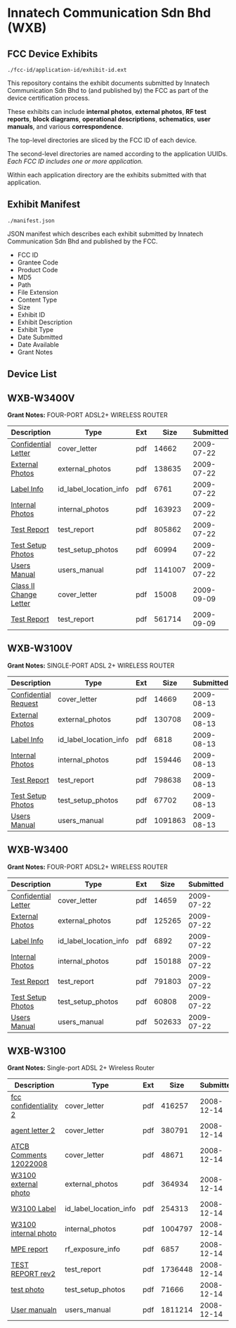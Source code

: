 # Innatech Communication Sdn Bhd (WXB)
## FCC Device Exhibits

```
./fcc-id/application-id/exhibit-id.ext
```

This repository contains the exhibit documents submitted by Innatech Communication Sdn Bhd to (and published by) the FCC as part of the device certification process.

These exhibits can include **internal photos**, **external photos**, **RF test reports**, **block diagrams**, **operational descriptions**, **schematics**, **user manuals**, and various **correspondence**.

The top-level directories are sliced by the FCC ID of each device.

The second-level directories are named according to the application UUIDs. *Each FCC ID includes one or more application.*

Within each application directory are the exhibits submitted with that application. 

## Exhibit Manifest

```
./manifest.json
```

JSON manifest which describes each exhibit submitted by Innatech Communication Sdn Bhd and published by the FCC.

- FCC ID
- Grantee Code
- Product Code
- MD5
- Path
- File Extension
- Content Type
- Size
- Exhibit ID
- Exhibit Description
- Exhibit Type
- Date Submitted
- Date Available
- Grant Notes

## Device List
## WXB-W3400V
**Grant Notes:** FOUR-PORT ADSL2+ WIRELESS ROUTER

| Description | Type | Ext | Size | Submitted | Available |
| ----------- | ---- | --- | ---- | --------- | --------- |
| [Confidential Letter](WXB-W3400V/c3d4f848ab402b753950878c3e5da7dc/1142959.pdf) | cover_letter | pdf | 14662 | 2009-07-22 | 2009-07-23 |
| [External Photos](WXB-W3400V/c3d4f848ab402b753950878c3e5da7dc/1142960.pdf) | external_photos | pdf | 138635 | 2009-07-22 | 2009-07-23 |
| [Label Info](WXB-W3400V/c3d4f848ab402b753950878c3e5da7dc/1142961.pdf) | id_label_location_info | pdf | 6761 | 2009-07-22 | 2009-07-23 |
| [Internal Photos](WXB-W3400V/c3d4f848ab402b753950878c3e5da7dc/1142962.pdf) | internal_photos | pdf | 163923 | 2009-07-22 | 2009-07-23 |
| [Test Report](WXB-W3400V/c3d4f848ab402b753950878c3e5da7dc/1142963.pdf) | test_report | pdf | 805862 | 2009-07-22 | 2009-07-23 |
| [Test Setup Photos](WXB-W3400V/c3d4f848ab402b753950878c3e5da7dc/1142964.pdf) | test_setup_photos | pdf | 60994 | 2009-07-22 | 2009-07-23 |
| [Users Manual](WXB-W3400V/c3d4f848ab402b753950878c3e5da7dc/1142965.pdf) | users_manual | pdf | 1141007 | 2009-07-22 | 2009-07-23 |
| [Class II Change Letter](WXB-W3400V/3e613ec7a2bd9b352f2fc9a65d482a50/1166998.pdf) | cover_letter | pdf | 15008 | 2009-09-09 | 2009-09-09 |
| [Test Report](WXB-W3400V/3e613ec7a2bd9b352f2fc9a65d482a50/1166999.pdf) | test_report | pdf | 561714 | 2009-09-09 | 2009-09-09 |
## WXB-W3100V
**Grant Notes:** SINGLE-PORT ADSL 2+ WIRELESS ROUTER

| Description | Type | Ext | Size | Submitted | Available |
| ----------- | ---- | --- | ---- | --------- | --------- |
| [Confidential Request](WXB-W3100V/406fd50d9d0b3f4696ca7e439577aefc/1153117.pdf) | cover_letter | pdf | 14669 | 2009-08-13 | 2009-08-14 |
| [External Photos](WXB-W3100V/406fd50d9d0b3f4696ca7e439577aefc/1153118.pdf) | external_photos | pdf | 130708 | 2009-08-13 | 2009-08-14 |
| [Label Info](WXB-W3100V/406fd50d9d0b3f4696ca7e439577aefc/1153119.pdf) | id_label_location_info | pdf | 6818 | 2009-08-13 | 2009-08-14 |
| [Internal Photos](WXB-W3100V/406fd50d9d0b3f4696ca7e439577aefc/1153120.pdf) | internal_photos | pdf | 159446 | 2009-08-13 | 2009-08-14 |
| [Test Report](WXB-W3100V/406fd50d9d0b3f4696ca7e439577aefc/1153121.pdf) | test_report | pdf | 798638 | 2009-08-13 | 2009-08-14 |
| [Test Setup Photos](WXB-W3100V/406fd50d9d0b3f4696ca7e439577aefc/1153124.pdf) | test_setup_photos | pdf | 67702 | 2009-08-13 | 2009-08-14 |
| [Users Manual](WXB-W3100V/406fd50d9d0b3f4696ca7e439577aefc/1153125.pdf) | users_manual | pdf | 1091863 | 2009-08-13 | 2009-08-14 |
## WXB-W3400
**Grant Notes:** FOUR-PORT ADSL2+ WIRELESS ROUTER

| Description | Type | Ext | Size | Submitted | Available |
| ----------- | ---- | --- | ---- | --------- | --------- |
| [Confidential Letter](WXB-W3400/8c869275d3b3b3a545074135cee1a28d/1142971.pdf) | cover_letter | pdf | 14659 | 2009-07-22 | 2009-07-23 |
| [External Photos](WXB-W3400/8c869275d3b3b3a545074135cee1a28d/1142972.pdf) | external_photos | pdf | 125265 | 2009-07-22 | 2009-07-23 |
| [Label Info](WXB-W3400/8c869275d3b3b3a545074135cee1a28d/1142973.pdf) | id_label_location_info | pdf | 6892 | 2009-07-22 | 2009-07-23 |
| [Internal Photos](WXB-W3400/8c869275d3b3b3a545074135cee1a28d/1142974.pdf) | internal_photos | pdf | 150188 | 2009-07-22 | 2009-07-23 |
| [Test Report](WXB-W3400/8c869275d3b3b3a545074135cee1a28d/1142975.pdf) | test_report | pdf | 791803 | 2009-07-22 | 2009-07-23 |
| [Test Setup Photos](WXB-W3400/8c869275d3b3b3a545074135cee1a28d/1142976.pdf) | test_setup_photos | pdf | 60808 | 2009-07-22 | 2009-07-23 |
| [Users Manual](WXB-W3400/8c869275d3b3b3a545074135cee1a28d/1142977.pdf) | users_manual | pdf | 502633 | 2009-07-22 | 2009-07-23 |
## WXB-W3100
**Grant Notes:** Single-port ADSL 2+ Wireless Router

| Description | Type | Ext | Size | Submitted | Available |
| ----------- | ---- | --- | ---- | --------- | --------- |
| [fcc confidentiality 2](WXB-W3100/c4a72fd40590452cf1b24c8ad6dd0a78/1043663.pdf) | cover_letter | pdf | 416257 | 2008-12-14 | 2008-12-15 |
| [agent letter 2](WXB-W3100/c4a72fd40590452cf1b24c8ad6dd0a78/1043664.pdf) | cover_letter | pdf | 380791 | 2008-12-14 | 2008-12-15 |
| [ATCB Comments 12022008](WXB-W3100/c4a72fd40590452cf1b24c8ad6dd0a78/1043675.pdf) | cover_letter | pdf | 48671 | 2008-12-14 | 2008-12-15 |
| [W3100 external photo](WXB-W3100/c4a72fd40590452cf1b24c8ad6dd0a78/1043666.pdf) | external_photos | pdf | 364934 | 2008-12-14 | 2008-12-15 |
| [W3100 Label](WXB-W3100/c4a72fd40590452cf1b24c8ad6dd0a78/1043668.pdf) | id_label_location_info | pdf | 254313 | 2008-12-14 | 2008-12-15 |
| [W3100 internal photo](WXB-W3100/c4a72fd40590452cf1b24c8ad6dd0a78/1043667.pdf) | internal_photos | pdf | 1004797 | 2008-12-14 | 2008-12-15 |
| [MPE report](WXB-W3100/c4a72fd40590452cf1b24c8ad6dd0a78/1043672.pdf) | rf_exposure_info | pdf | 6857 | 2008-12-14 | 2008-12-15 |
| [TEST REPORT rev2](WXB-W3100/c4a72fd40590452cf1b24c8ad6dd0a78/1043671.pdf) | test_report | pdf | 1736448 | 2008-12-14 | 2008-12-15 |
| [test photo](WXB-W3100/c4a72fd40590452cf1b24c8ad6dd0a78/1043673.pdf) | test_setup_photos | pdf | 71666 | 2008-12-14 | 2008-12-15 |
| [User manualn](WXB-W3100/c4a72fd40590452cf1b24c8ad6dd0a78/1043674.pdf) | users_manual | pdf | 1811214 | 2008-12-14 | 2008-12-15 |
